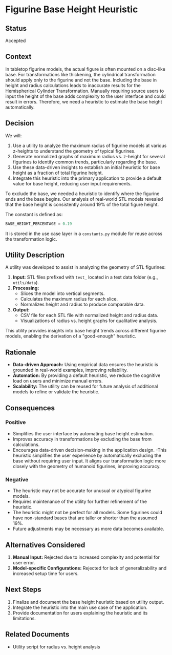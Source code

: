# Figurine Base Height Heuristic

## Status

Accepted

## Context

In tabletop figurine models, the actual figure is often mounted on a disc-like base. For transformations like
thickening, the cylindrical transformation should apply only to the figurine and not the base. Including the base in
height and radius
calculations leads to inaccurate results for the Hemispherical Cylinder Transformation. Manually requiring
source users to input the height of the base adds complexity to the user interface and could result in errors.
Therefore, we
need a heuristic to estimate the base height automatically.

## Decision

We will:

1. Use a utility to analyze the maximum radius of figurine models at various z-heights to understand the geometry of
typical figurines.
2. Generate normalized graphs of maximum radius vs. z-height for several figurines to identify common trends,
particularly regarding the base.
3. Use these data-driven insights to establish an initial heuristic for base height as a fraction of total figurine
height.
4. Integrate this heuristic into the primary application to provide a default value for base height, reducing user
input requirements.

To exclude the base, we needed a heuristic to identify where the figurine ends and the base begins. Our analysis of
real-world STL models revealed that the base height is consistently around 19% of the total figure height.

The constant is defined as:

```python
BASE_HEIGHT_PERCENTAGE = 0.19
```

It is stored in the use case layer in a `constants.py` module for reuse across the transformation logic.

## Utility Description

A utility was developed to assist in analyzing the geometry of STL figurines:

1. **Input:** STL files prefixed with `test_` located in a test data folder (e.g., `utils/data`).
2. **Processing:**
   - Slices the model into vertical segments.
   - Calculates the maximum radius for each slice.
   - Normalizes height and radius to produce comparable data.
3. **Output:**
   - CSV file for each STL file with normalized height and radius data.
   - Visualizations of radius vs. height graphs for qualitative analysis.

This utility provides insights into base height trends across different figurine models, enabling the derivation of a
"good-enough" heuristic.

## Rationale

- **Data-driven Approach:** Using empirical data ensures the heuristic is grounded in real-world examples,
improving reliability.
- **Automation:** By providing a default heuristic, we reduce the cognitive load on users and minimize manual errors.
- **Scalability:** The utility can be reused for future analysis of additional models to refine or validate the
heuristic.

## Consequences

### Positive

- Simplifies the user interface by automating base height estimation.
- Improves accuracy in transformations by excluding the base from calculations.
- Encourages data-driven decision-making in the application design.
-This heuristic simplifies the user experience by automatically excluding the base without requiring user input.
It aligns our transformation logic more closely with the geometry of humanoid figurines, improving accuracy.

### Negative

- The heuristic may not be accurate for unusual or atypical figurine models.
- Requires maintenance of the utility for further refinement of the heuristic.
- The heuristic might not be perfect for all models. Some figurines could have non-standard bases that are taller or
shorter than the assumed 19%.
- Future adjustments may be necessary as more data becomes available.

## Alternatives Considered

1. **Manual Input:** Rejected due to increased complexity and potential for user error.
2. **Model-specific Configurations:** Rejected for lack of generalizability and increased setup time for users.

## Next Steps

1. Finalize and document the base height heuristic based on utility output.
2. Integrate the heuristic into the main use case of the application.
3. Provide documentation for users explaining the heuristic and its limitations.

## Related Documents

- Utility script for radius vs. height analysis
